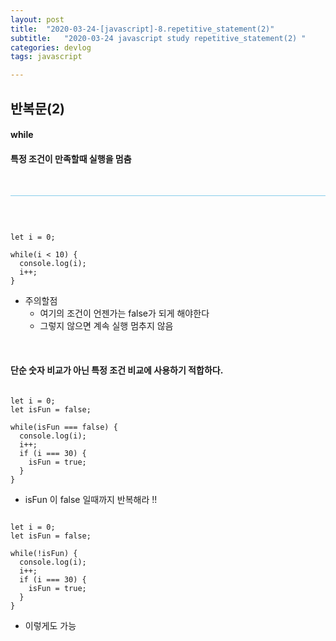 ```yaml
---
layout: post
title:  "2020-03-24-[javascript]-8.repetitive_statement(2)"
subtitle:   "2020-03-24 javascript study repetitive_statement(2) "
categories: devlog
tags: javascript

---
```



## 반복문(2) <br/>


#### while

#### 특정 조건이 만족할때 실행을 멈춤

<br/>

<hr style="height: 1px; background: skyblue; "/>

<br/>

```

let i = 0;

while(i < 10) {
  console.log(i);
  i++;
}

```

- 주의할점
  - 여기의 조건이 언젠가는 false가 되게 해야한다
  - 그렇지 않으면 계속 실행 멈추지 않음

<br/>

#### 단순 숫자 비교가 아닌 특정 조건 비교에 사용하기 적합하다.


```

let i = 0;
let isFun = false;

while(isFun === false) {
  console.log(i);
  i++;
  if (i === 30) {
    isFun = true;
  }
}

```

- isFun 이 false 일때까지 반복해라 !!


```

let i = 0;
let isFun = false;

while(!isFun) {
  console.log(i);
  i++;
  if (i === 30) {
    isFun = true;
  }
}

```

- 이렇게도 가능

